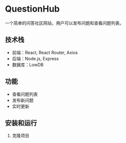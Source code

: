 # QuestionHub

一个简单的问答社区网站，用户可以发布问题和查看问题列表。

## 技术栈

- 前端：React, React Router, Axios
- 后端：Node.js, Express
- 数据库：LowDB

## 功能

- 查看问题列表
- 发布新问题
- 实时更新

## 安装和运行

1. 克隆项目 